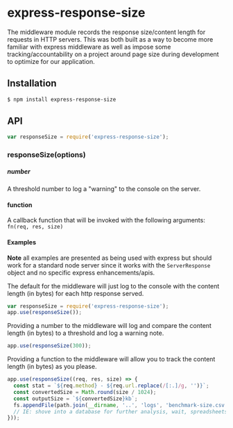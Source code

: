 # express-response-size
The middleware module records the response size/content length for requests in HTTP servers. This was both built as a way to become more familiar with express middleware as well as impose some tracking/accountability on a project around page size during development to optimize for our application.

## Installation
```sh
$ npm install express-response-size
```

## API

<!-- eslint-disable no-unused-vars -->

```js
var responseSize = require('express-response-size');
```

### responseSize(options)

##### number

A threshold number to log a "warning" to the console on the server.

#### function

A callback function that will be invoked with the following arguments: `fn(req, res, size)`

#### Examples

**Note** all examples are presented as being used with express but should work for a standard node server since it works with the `ServerResponse` object and no specific express enhancements/apis.

The default for the middleware will just log to the console with the content length (in bytes) for each http response served.
```js
var responseSize = require('express-response-size');
app.use(responseSize());
```

Providing a number to the middleware will log and compare the content length (in bytes) to a threshold and log a warning note.
```js
app.use(responseSize(300));
```

Providing a function to the middleware will allow you to track the content length (in bytes) as you please.
```js
app.use(responseSize((req, res, size) => {
  const stat = `${req.method} - ${req.url.replace(/[:.]/g, '')}`;
  const convertedSize = Math.round(size / 1024);
  const outputSize = `${convertedSize}kb`;
  fs.appendFile(path.join(__dirname, '..', 'logs', 'benchmark-size.csv'), `${stat},${outputSize}\n`);
  // IE: shove into a database for further analysis, wait, spreadsheets are databases, right?
}));
```
